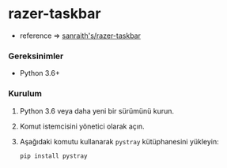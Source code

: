 # razer-taskbar

- reference => [sanraith's/razer-taskbar](https://github.com/sanraith/razer-taskbar)

### Gereksinimler

- Python 3.6+
### Kurulum

1. Python 3.6 veya daha yeni bir sürümünü kurun.
2. Komut istemcisini yönetici olarak açın.
3. Aşağıdaki komutu kullanarak `pystray` kütüphanesini yükleyin:
   
   ```
   pip install pystray
   ```
